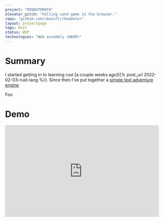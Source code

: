 ```yaml
---
project: "MINAUTOMATA"
elevator_pitch: "Falling sand game in the browser."
repo: "github.com/cbosoft/rheometer"
layout: projectpage
tags: Rust
status: WIP
technologies: "Web assembly (WASM)"
---
```


# Summary

I started getting in to learning rust [a couple weeks ago]({% post_url 2022-02-03-rust-lang %}). Since then I've put together a [simple text adventure engine](https://github.com/cbosoft/feotae)

Foo

# Demo
<div id="centre">
    <iframe src="https://cmjb.tech/minautomata/" width="100%" height="300px" scrolling="no" style="border: none;"></frame>
</div>